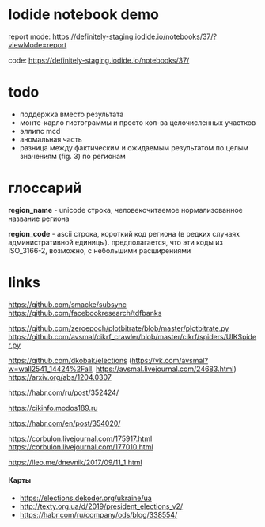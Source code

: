 # Iodide notebook demo
report mode: https://definitely-staging.iodide.io/notebooks/37/?viewMode=report

code: https://definitely-staging.iodide.io/notebooks/37/

# todo
- поддержка вместо результата
- монте-карло гистограммы и просто кол-ва целочисленных участков
- эллипс mcd
- аномальная часть
- разница между фактическим и ожидаемым результатом по целым значениям (fig. 3) по регионам

# глоссарий
**region_name** - unicode строка, человекочитаемое нормализованное название региона

**region_code** - ascii строка, короткий код региона (в редких случаях административной единицы). предполагается, что эти коды из ISO_3166-2, возможно, с небольшими расширениями

# links
https://github.com/smacke/subsync
https://github.com/facebookresearch/tdfbanks

https://github.com/zeroepoch/plotbitrate/blob/master/plotbitrate.py
https://github.com/avsmal/cikrf_crawler/blob/master/cikrf/spiders/UIKSpider.py

https://github.com/dkobak/elections (https://vk.com/avsmal?w=wall2541_14424%2Fall, https://avsmal.livejournal.com/24683.html)
https://arxiv.org/abs/1204.0307


https://habr.com/ru/post/352424/

https://cikinfo.modos189.ru

https://habr.com/en/post/354020/

https://corbulon.livejournal.com/175917.html https://corbulon.livejournal.com/177010.html

https://lleo.me/dnevnik/2017/09/11_1.html

#### Карты
- https://elections.dekoder.org/ukraine/ua
- http://texty.org.ua/d/2019/president_elections_v2/
- https://habr.com/ru/company/ods/blog/338554/

